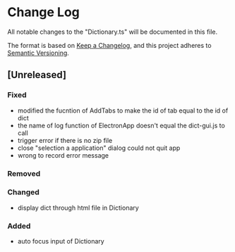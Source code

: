 # Change Log

All notable changes to the "Dictionary.ts" will be documented in this file.

The format is based on [Keep a Changelog](https://keepachangelog.com/en/1.0.0/), and this project adheres to [Semantic Versioning](https://semver.org/spec/v2.0.0.html).

## [Unreleased]

### Fixed

- modified the fucntion of AddTabs to make the id of tab equal to the id of dict
- the name of log function of ElectronApp doesn't equal the dict-gui.js to call
- trigger error if there is no zip file
- close "selection a application" dialog could not quit app
- wrong to record error message

### Removed

### Changed
- display dict through html file in Dictionary

### Added

- auto focus input of Dictionary